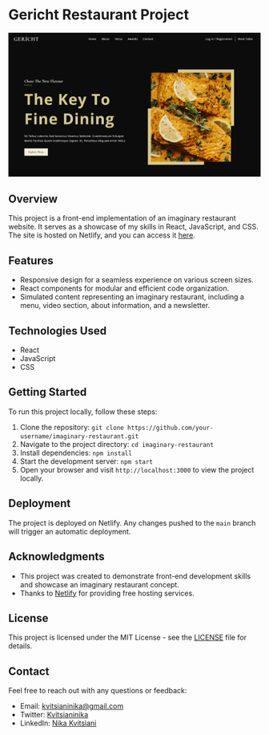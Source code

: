 # Gericht Restaurant Project

![Project Screenshot](src/assets/gerichtscrn.png)

## Overview

This project is a front-end implementation of an imaginary restaurant website. It serves as a showcase of my skills in React, JavaScript, and CSS. The site is hosted on Netlify, and you can access it [here](https://master--chipper-concha-7881a9.netlify.app/).

## Features

- Responsive design for a seamless experience on various screen sizes.
- React components for modular and efficient code organization.
- Simulated content representing an imaginary restaurant, including a menu, video section, about information, and a newsletter.

## Technologies Used

- React
- JavaScript
- CSS

## Getting Started

To run this project locally, follow these steps:

1. Clone the repository: `git clone https://github.com/your-username/imaginary-restaurant.git`
2. Navigate to the project directory: `cd imaginary-restaurant`
3. Install dependencies: `npm install`
4. Start the development server: `npm start`
5. Open your browser and visit `http://localhost:3000` to view the project locally.

## Deployment

The project is deployed on Netlify. Any changes pushed to the `main` branch will trigger an automatic deployment.

## Acknowledgments

- This project was created to demonstrate front-end development skills and showcase an imaginary restaurant concept.
- Thanks to [Netlify](https://www.netlify.com/) for providing free hosting services.

## License

This project is licensed under the MIT License - see the [LICENSE](LICENSE.md) file for details.

## Contact

Feel free to reach out with any questions or feedback:

- Email: kvitsianinika@gmail.com
- Twitter: [Kvitsianinika](https://twitter.com/Kvitsianinika)
- LinkedIn: [Nika Kvitsiani](https://www.linkedin.com/in/nika-kvitsiani/)
